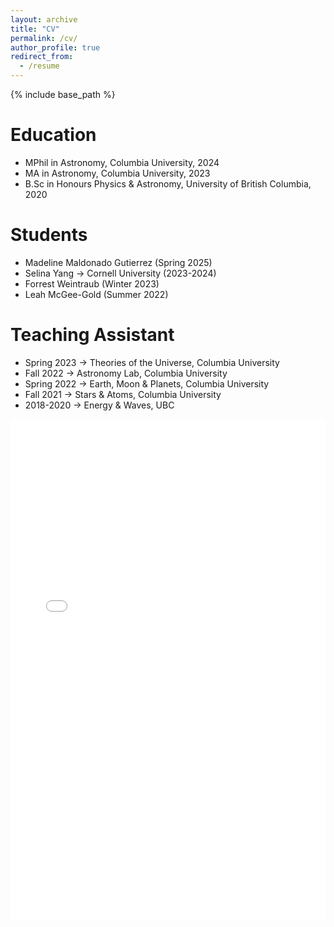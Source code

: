 ```yaml
---
layout: archive
title: "CV"
permalink: /cv/
author_profile: true
redirect_from:
  - /resume
---
```


{% include base_path %}


Education
======
* MPhil in Astronomy, Columbia University, 2024
* MA in Astronomy, Columbia University, 2023
* B.Sc in Honours Physics & Astronomy, University of British Columbia, 2020

Students
======
* Madeline Maldonado Gutierrez (Spring 2025)
* Selina Yang -> Cornell University (2023-2024)
* Forrest Weintraub (Winter 2023)
* Leah McGee-Gold (Summer 2022)

Teaching Assistant
======
* Spring 2023 &rarr; Theories of the Universe, Columbia University
* Fall 2022 &rarr; Astronomy Lab, Columbia University
* Spring 2022 &rarr; Earth, Moon & Planets, Columbia University
* Fall 2021 &rarr; Stars & Atoms, Columbia University
* 2018-2020 &rarr; Energy & Waves, UBC

<embed src="{{ site.baseurl }}/files/Sayeed_CV.pdf" width="100%" height="800px" type='application/pdf'>

<!-- 
Work experience
======
* Summer 2015: Research Assistant
  * Github University
  * Duties included: Tagging issues
  * Supervisor: Professor Git

* Fall 2015: Research Assistant
  * Github University
  * Duties included: Merging pull requests
  * Supervisor: Professor Hub
  
Skills
======
* Skill 1
* Skill 2
  * Sub-skill 2.1
  * Sub-skill 2.2
  * Sub-skill 2.3
* Skill 3

Publications
======
  <ul>{% for post in site.publications %}
    {% include archive-single-cv.html %}
  {% endfor %}</ul>
  
Talks
======
  <ul>{% for post in site.talks %}
    {% include archive-single-talk-cv.html %}
  {% endfor %}</ul>
  
Teaching
======
  <ul>{% for post in site.teaching %}
    {% include archive-single-cv.html %}
  {% endfor %}</ul>
  
Service and leadership
======
* Currently signed in to 43 different slack teams
 -->
